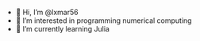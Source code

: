 - 👋 Hi, I’m @lxmar56
- 👀 I’m interested in programming numerical computing
- 🌱 I’m currently learning Julia

<!---
lxmar56/lxmar56 is a ✨ special ✨ repository because its `README.md` (this file) appears on your GitHub profile.
You can click the Preview link to take a look at your changes.
--->
